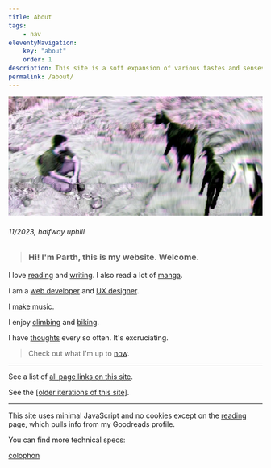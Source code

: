 ```yaml
---
title: About
tags:
    - nav
eleventyNavigation:
    key: "about"
    order: 1
description: This site is a soft expansion of various tastes and senses, inlets and outlets. It's an ongoing experiment, a collection of items, a standalone adventure. A garden of sorts.
permalink: /about/
---
```


<div class="mb-sm max-content-width face slide-up-half-slow">
    <img src="/assets/img/babygoat.webp" class="" alt="Parth in real life" />
    <title>Parth</title>
    <h6>11/2023, halfway uphill</h6>
</div>

<blockquote class="blockquote-lilac"><h3>Hi! I'm Parth, this is my website. Welcome.</h3></blockquote> 

<p></p>

I love [reading](/reading) and [writing](/writing). I also read a lot of [manga](/manga).

I am a [web developer](/code) and [UX designer](/design).

I [make music](/music).

I enjoy [climbing](/climbing) and [biking](/biking).

I have [thoughts](/thoughts) every so often. It's excruciating.

> Check out what I'm up to [now](/now).

---

See a list of [all page links on this site](/linklist).

See the [[older iterations of this site]](/sitearchive).

---

This site uses minimal JavaScript and no cookies except on the [reading](/reading) page, which pulls info from my Goodreads profile.

You can find more technical specs:

<a href="/colophon" class="button button--primary button--small" title="colophon is here">colophon</a>

<p></p>
